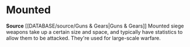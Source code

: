 ﻿---
id: '411'
name: Mounted
rarity: Common
source: '[[DATABASE/source/Guns & Gears|Guns & Gears]]'
trait:
- Mounted
type: Trait

---
# Mounted

**Source** [[DATABASE/source/Guns & Gears|Guns & Gears]]
Mounted siege weapons take up a certain size and space, and typically have statistics to allow them to be attacked. They're used for large-scale warfare.